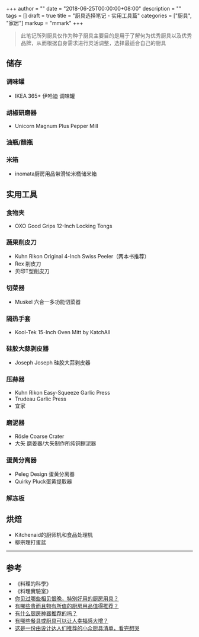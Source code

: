 +++
author = ""
date = "2018-06-25T00:00:00+08:00"
description = ""
tags = []
draft = true
title = "厨具选择笔记 - 实用工具篇"
categories = ["厨具", "家居"]
markup = "mmark"
+++

> 此笔记所列厨具仅作为种子厨具主要目的是用于了解何为优秀厨具以及优秀品牌，从而根据自身需求进行灵活调整，选择最适合自己的厨具

## 储存

### 调味罐
* IKEA 365+ 伊哈迪 调味罐

### 胡椒研磨器
* Unicorn Magnum Plus Pepper Mill

### 油瓶/醋瓶

### 米箱
* inomata厨房用品带滑轮米桶储米箱

## 实用工具

### 食物夹
* OXO Good Grips 12-Inch Locking Tongs

### 蔬果削皮刀
* Kuhn Rikon Original 4-Inch Swiss Peeler（两本书推荐）
* Rex 削皮刀
* 贝印T型削皮刀

### 切菜器
* Muskel 六合一多功能切菜器

### 隔热手套
* Kool-Tek 15-Inch Oven Mitt by KatchAll

### 硅胶大蒜剥皮器
* Joseph Joseph 硅胶大蒜剥皮器

### 压蒜器
* Kuhn Rikon Easy-Squeeze Garlic Press
* Trudeau Garlic Press
* 宜家

### 磨泥器
* Rösle Coarse Crater
* 大矢 磨姜器/大矢制作所纯铜擦泥器

### 蛋黄分离器
* Peleg Design 蛋黄分离器
* Quirky Pluck蛋黄提取器

### 解冻板

## 烘焙
* Kitchenaid的厨师机和食品处理机
* 柳宗理打蛋盆

---

## 参考
* 《料理的科學》
* 《料理實驗室》
* [你见过哪些相见恨晚，特别好用的厨房用具？](https://www.zhihu.com/question/21660743)
* [有哪些贵而且物有所值的厨房用品值得推荐？](https://www.zhihu.com/question/27511507)
* [有什么厨房神器推荐的吗？](https://www.zhihu.com/question/24305856)
* [有哪些餐具或厨具可以让人幸福感大增？](https://www.zhihu.com/question/22763183)
* [这是一份由设计达人们推荐的小众厨具清单，看完想哭](https://zhuanlan.zhihu.com/p/20776791)